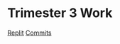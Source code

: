# Trimester 3 Work

[Replit](https://replit.com/@PrishaMaiti/DataStructures#Main.java)
[Commits](https://github.com/PrishaMaiti/DataStructures/graphs/contributors)
